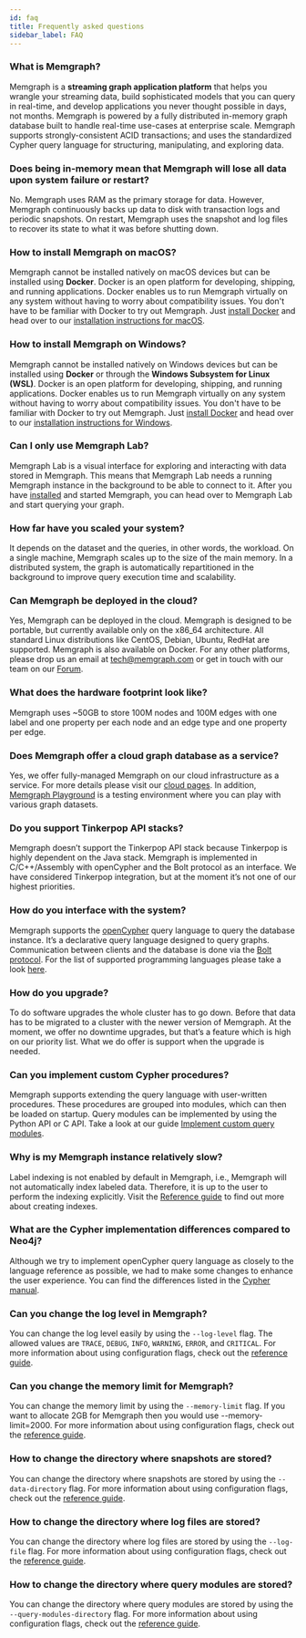 ```yaml
---
id: faq
title: Frequently asked questions
sidebar_label: FAQ
---
```


### What is Memgraph?

Memgraph is a **streaming graph application platform** that helps you wrangle
your streaming data, build sophisticated models that you can query in real-time,
and develop applications you never thought possible in days, not months.
Memgraph is powered by a fully distributed in-memory graph database built to
handle real-time use-cases at enterprise scale. Memgraph supports
strongly-consistent ACID transactions; and uses the standardized Cypher query
language for structuring, manipulating, and exploring data.

### Does being in-memory mean that Memgraph will lose all data upon system failure or restart?

No. Memgraph uses RAM as the primary storage for data. However, Memgraph
continuously backs up data to disk with transaction logs and periodic snapshots.
On restart, Memgraph uses the snapshot and log files to recover its state to
what it was before shutting down.

### How to install Memgraph on macOS?

Memgraph cannot be installed natively on macOS devices but can be installed
using **Docker**. Docker is an open platform for developing, shipping, and
running applications. Docker enables us to run Memgraph virtually on any system
without having to worry about compatibility issues. You don't have to be
familiar with Docker to try out Memgraph. Just [install
Docker](https://docs.docker.com/get-docker/) and head over to our [installation
instructions for macOS](/memgraph/install-memgraph-on-macos-docker).

### How to install Memgraph on Windows?

Memgraph cannot be installed natively on Windows devices but can be installed
using **Docker** or through the **Windows Subsystem for Linux (WSL)**. Docker is
an open platform for developing, shipping, and running applications. Docker
enables us to run Memgraph virtually on any system without having to worry about
compatibility issues. You don't have to be familiar with Docker to try out
Memgraph. Just [install Docker](https://docs.docker.com/get-docker/) and head
over to our [installation instructions for
Windows](/memgraph/install-memgraph-on-windows-docker).

### Can I only use Memgraph Lab?

Memgraph Lab is a visual interface for exploring and interacting with data
stored in Memgraph. This means that Memgraph Lab needs a running Memgraph
instance in the background to be able to connect to it. After you have
[installed](/memgraph/installation) and started Memgraph, you can head over to
Memgraph Lab and start querying your graph.

### How far have you scaled your system?

It depends on the dataset and the queries, in other words, the workload. On a
single machine, Memgraph scales up to the size of the main memory. In a
distributed system, the graph is automatically repartitioned in the background
to improve query execution time and scalability.

### Can Memgraph be deployed in the cloud?

Yes, Memgraph can be deployed in the cloud. Memgraph is designed to be portable,
but currently available only on the x86_64 architecture. All standard Linux
distributions like CentOS, Debian, Ubuntu, RedHat are supported. Memgraph is
also available on Docker. For any other platforms, please drop us an email at
[tech@memgraph.com](mailto:tech@memgraph.com) or get in touch with our team on
our [Forum](https://discourse.memgraph.com/).

### What does the hardware footprint look like?

Memgraph uses ~50GB to store 100M nodes and 100M edges with one label and one
property per each node and an edge type and one property per edge.

### Does Memgraph offer a cloud graph database as a service?

Yes, we offer fully-managed Memgraph on our cloud infrastructure as a service.
For more details please visit our [cloud pages](https://cloud.memgraph.com/). In
addition, [Memgraph Playground](https://playground.memgraph.com/) is a testing
environment where you can play with various graph datasets.

### Do you support Tinkerpop API stacks?

Memgraph doesn’t support the Tinkerpop API stack because Tinkerpop is highly
dependent on the Java stack. Memgraph is implemented in C/C++/Assembly with
openCypher and the Bolt protocol as an interface. We have considered Tinkerpop
integration, but at the moment it’s not one of our highest priorities.

### How do you interface with the system?

Memgraph supports the [openCypher](http://www.opencypher.org) query language to
query the database instance. It’s a declarative query language designed to query
graphs. Communication between clients and the database is done via the [Bolt
protocol](https://boltprotocol.org). For the list of supported programming
languages please take a look
[here](/memgraph/getting-started/connecting-applications).

### How do you upgrade?

To do software upgrades the whole cluster has to go down. Before that data has
to be migrated to a cluster with the newer version of Memgraph. At the moment,
we offer no downtime upgrades, but that’s a feature which is high on our
priority list. What we do offer is support when the upgrade is needed.

### Can you implement custom Cypher procedures?

Memgraph supports extending the query language with user-written procedures.
These procedures are grouped into modules, which can then be loaded on startup.
Query modules can be implemented by using the Python API or C API. Take a look
at our guide [Implement custom query
modules](/memgraph/database-functionalities/query-modules/implement-query-modules).

### Why is my Memgraph instance relatively slow?

Label indexing is not enabled by default in Memgraph, i.e., Memgraph will not
automatically index labeled data. Therefore, it is up to the user to perform the
indexing explicitly. Visit the [Reference
guide](/memgraph/reference-guide/indexing) to find out more about creating
indexes.

### What are the Cypher implementation differences compared to Neo4j?

Although we try to implement openCypher query language as closely to the
language reference as possible, we had to make some changes to enhance the user
experience. You can find the differences listed in the [Cypher
manual](/cypher-manual/differences).

### Can you change the log level in Memgraph?

You can change the log level easily by using the `--log-level` flag. The allowed
values are `TRACE`, `DEBUG`, `INFO`, `WARNING`, `ERROR`, and `CRITICAL`. For
more information about using configuration flags, check out the [reference
guide](/memgraph/reference-guide/configuration).

### Can you change the memory limit for Memgraph?

You can change the memory limit by using the `--memory-limit` flag. If you want
to allocate 2GB for Memgraph then you would use --memory-limit=2000. For more
information about using configuration flags, check out the [reference
guide](/memgraph/reference-guide/configuration).

### How to change the directory where snapshots are stored?

You can change the directory where snapshots are stored by using the
`--data-directory` flag. For more information about using configuration flags,
check out the [reference guide](/memgraph/reference-guide/configuration).

### How to change the directory where log files are stored?

You can change the directory where log files are stored by using the
`--log-file` flag. For more information about using configuration flags, check
out the [reference guide](/memgraph/reference-guide/configuration).

### How to change the directory where query modules are stored?

You can change the directory where query modules are stored by using the
`--query-modules-directory` flag. For more information about using configuration
flags, check out the [reference guide](/memgraph/reference-guide/configuration).
